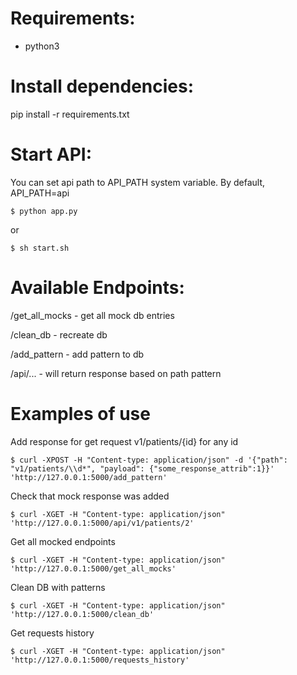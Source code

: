 # Requirements:
- python3

# Install dependencies:
pip install -r requirements.txt

# Start API:
You can set api path to API_PATH system variable. By default, API_PATH=api


    $ python app.py

or

    $ sh start.sh

# Available Endpoints:
/get_all_mocks - get all mock db entries

/clean_db - recreate db

/add_pattern - add pattern to db

/api/... - will return response based on path pattern

# Examples of use
Add response for get request v1/patients/{id} for any id

    $ curl -XPOST -H "Content-type: application/json" -d '{"path": "v1/patients/\\d*", "payload": {"some_response_attrib":1}}' 'http://127.0.0.1:5000/add_pattern'

Check that mock response was added

    $ curl -XGET -H "Content-type: application/json" 'http://127.0.0.1:5000/api/v1/patients/2'

Get all mocked endpoints

    $ curl -XGET -H "Content-type: application/json" 'http://127.0.0.1:5000/get_all_mocks'

Clean DB with patterns

    $ curl -XGET -H "Content-type: application/json" 'http://127.0.0.1:5000/clean_db'

Get requests history

    $ curl -XGET -H "Content-type: application/json" 'http://127.0.0.1:5000/requests_history'